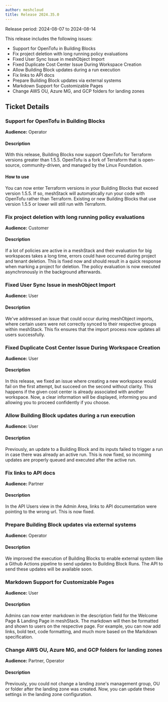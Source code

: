 ```yaml
---
author: meshcloud
title: Release 2024.35.0
---
```


Release period: 2024-08-07 to 2024-08-14

This release includes the following issues:
* Support for OpenTofu in Building Blocks
* Fix project deletion with long running policy evaluations
* Fixed User Sync Issue in meshObject Import
* Fixed Duplicate Cost Center Issue During Workspace Creation
* Allow Building Block updates during a run execution
* Fix links to API docs
* Prepare Building Block updates via external systems
* Markdown Support for Customizable Pages
* Change AWS OU, Azure MG, and GCP folders for landing zones
<!--truncate-->

## Ticket Details
### Support for OpenTofu in Building Blocks
**Audience:** Operator<br>

#### Description
With this release, Building Blocks now support OpenTofu for Terraform versions greater than 1.5.5.
OpenTofu is a fork of Terraform that is open-source, community-driven, and managed by the Linux Foundation.

#### How to use
You can now enter Terraform versions in your Building Blocks that exceed version 1.5.5. If so, meshStack
will automatically run your code with OpenTofu rather than Terraform. Existing or new Building Blocks that
use version 1.5.5 or lower will still run with Terraform.

### Fix project deletion with long running policy evaluations
**Audience:** Customer<br>

#### Description
If a lot of policies are active in a meshStack and their evaluation for big workspaces takes
a long time, errors could have occurred during project and tenant deletion. This is fixed now
and should result in a quick response when marking a project for deletion. The policy evaluation
is now executed asynchronously in the background afterwards.

### Fixed User Sync Issue in meshObject Import
**Audience:** User<br>

#### Description
We've addressed an issue that could occur during meshObject imports, where certain users were not correctly synced to their 
respective groups within meshStack. This fix ensures that the import process now updates all users successfully.

### Fixed Duplicate Cost Center Issue During Workspace Creation
**Audience:** User<br>

#### Description
In this release, we fixed an issue where creating a new workspace would fail on the first attempt, but succeed on the 
second without clarity. This happens if the given cost center is already associated with another workspace. Now, a clear 
information will be displayed, informing you and allowing you to proceed confidently if you choose.

### Allow Building Block updates during a run execution
**Audience:** User<br>

#### Description
Previously, an update to a Building Block and its inputs failed to trigger a run in case
there was already an active run. This is now fixed, so incoming updates are properly queued and executed 
after the active run.

### Fix links to API docs
**Audience:** Partner<br>

#### Description
In the API Users view in the Admin Area, links to API documentation were pointing to the wrong url.
This is now fixed.

### Prepare Building Block updates via external systems
**Audience:** Operator<br>

#### Description
We improved the execution of Building Blocks to enable external system like a Github Actions pipeline to send 
updates to Building Block Runs. The API to send these updates will be available soon.

### Markdown Support for Customizable Pages
**Audience:** User<br>

#### Description
Admins can now enter markdown in the description field for the Welcome Page & Landing Page in meshStack. The
markdown will then be formatted and shown to users on the respective page. For example, you can now add links, bold text,
code formatting, and much more based on the Markdown specification.

### Change AWS OU, Azure MG, and GCP folders for landing zones
**Audience:** Partner, Operator<br>

#### Description
Previously, you could not change a landing zone's management group, OU or folder after the landing zone was created. Now, you can update these settings in the landing zone configuration.

